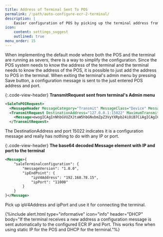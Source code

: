 ```yaml
---
title: Address of Terminal Sent To POS
permalink: /:path/auto-configure-ecr-2-terminal/
description: |
    Easier configuration of POS by picking up the terminal address from the configuration message sent from the terminal when pressing **Save** in terminal's admin menu.
icon:
    content: settings_suggest
    outlined: true
menu_order: 15
---
```

When implementing the default mode where both the POS and the terminal are running as severs, there is a way to simplify the configuration. Since the POS system needs to know the address of the terminal and the terminal needs to know the address of the POS, it is possible to just add the address to POS in the terminal. When exiting the terminal's admin menu by pressing Save button, a configuration message is sent to the just entered POS address and port.

{:.code-view-header}
**TransmitRequest sent from terminal's Admin menu**

```xml
<SaleToPOIRequest>
  <MessageHeader MessageCategory="Transmit" MessageClass="Device" MessageType="Request" POIID="A-POIID" SaleID="" />
  <TransmitRequest DestinationAddress="127.0.0.1:15022" MaximumTransmitTime="30">
    <Message>ewogICAgInNhbGVUZXJtaW5hbGNvbmZpZ3VyYXRpb24iOiB7CiAgICAgICAgIm1lc3NhZ2VWZXJzaW9uIjogIjEuMC4wIiwKICAgICAgICAiaXBFbmRQb2ludCI6IHsKICAgICAgICAgICAgImlwVjRBZGRyZXNzIjogIjE5Mi4xNjguNzguMTUiLAogICAgICAgICAgICAiaXBQb3J0IjogIjExMDAwIgogICAgICAgIH0KICAgIH0KfQ==</Message>
  </TransmitRequest>
```

The DestinationAddress and port 15022 indicates it is a configuration message and really has nothing to do with any IP or port.

{:.code-view-header}
**The base64 decoded Message element with IP and port to the terminal**

```xml
<Message>{
    "saleTerminalconfiguration": {
        "messageVersion": "1.0.0",
        "ipEndPoint": {
            "ipV4Address": "192.168.78.15",
            "ipPort": "11000"
        }
    }
}</Message>
```

Pick up ipV4Address and ipPort and use it for connecting the terminal.

{%include alert.html type="informative" icon="info" header="DHCP"
body="If the terminal receives a new address a configuration message is sent automatically
to the configured ECR IP and Port. This works fine when using static IP for the POS and DHCP for the terminal."%}
